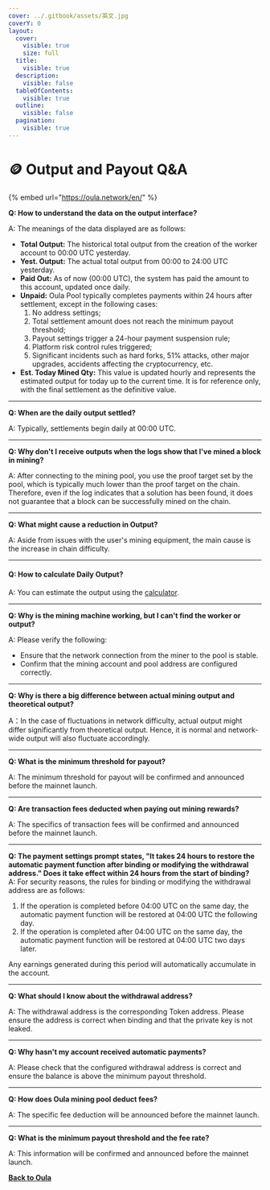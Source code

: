 ```yaml
---
cover: ../.gitbook/assets/英文.jpg
coverY: 0
layout:
  cover:
    visible: true
    size: full
  title:
    visible: true
  description:
    visible: false
  tableOfContents:
    visible: true
  outline:
    visible: false
  pagination:
    visible: true
---
```


# 🪙 Output and Payout Q\&A

{% embed url="https://oula.network/en/" %}

**Q: How to understand the data on the output interface?**

A: The meanings of the data displayed are as follows:

* **Total Output:** The historical total output from the creation of the worker account to 00:00 UTC yesterday.
* **Yest. Output:** The actual total output from 00:00 to 24:00 UTC yesterday.
* **Paid Out:** As of now (00:00 UTC), the system has paid the amount to this account, updated once daily.
* **Unpaid:** Oula Pool typically completes payments within 24 hours after settlement, except in the following cases:&#x20;
  1. No address settings;&#x20;
  2. Total settlement amount does not reach the minimum payout threshold;&#x20;
  3. Payout settings trigger a 24-hour payment suspension rule;&#x20;
  4. Platform risk control rules triggered;&#x20;
  5. Significant incidents such as hard forks, 51% attacks, other major upgrades, accidents affecting the cryptocurrency, etc.
* **Est. Today Mined Qty:** This value is updated hourly and represents the estimated output for today up to the current time. It is for reference only, with the final settlement as the definitive value.

***

**Q: When are the daily output settled?**

A: Typically, settlements begin daily at 00:00 UTC.

***

**Q: Why don't I receive outputs when the logs show that I've mined a block in mining?**

A: After connecting to the mining pool, you use the proof target set by the pool, which is typically much lower than the proof target on the chain. Therefore, even if the log indicates that a solution has been found, it does not guarantee that a block can be successfully mined on the chain.

***

**Q: What might cause a reduction in Output?**

A: Aside from issues with the user's mining equipment, the main cause is the increase in chain difficulty.

***

#### **Q: How to calculate Daily Output?**&#x20;

A: You can estimate the output using the [calculator](https://oula.network/en/tool/calc).

***

**Q: Why is the mining machine working, but I can't find the worker or output?**

A: Please verify the following:

* Ensure that the network connection from the miner to the pool is stable.
* Confirm that the mining account and pool address are configured correctly.

***

**Q: Why is there a big difference between actual mining output and theoretical output?**

A：In the case of fluctuations in network difficulty, actual output might differ significantly from theoretical output. Hence, it is normal and network-wide output will also fluctuate accordingly.

***

**Q: What is the minimum threshold for payout?**

A: The minimum threshold for payout will be confirmed and announced before the mainnet launch.

***

**Q: Are transaction fees deducted when paying out mining rewards?**

A: The specifics of transaction fees will be confirmed and announced before the mainnet launch.

***

**Q: The payment settings prompt states, "It takes 24 hours to restore the automatic payment function after binding or modifying the withdrawal address." Does it take effect within 24 hours from the start of binding?**\
A: For security reasons, the rules for binding or modifying the withdrawal address are as follows:

1. If the operation is completed before 04:00 UTC on the same day, the automatic payment function will be restored at 04:00 UTC the following day.
2. If the operation is completed after 04:00 UTC on the same day, the automatic payment function will be restored at 04:00 UTC two days later.

Any earnings generated during this period will automatically accumulate in the account.

***

**Q: What should I know about the withdrawal address?**

A: The withdrawal address is the corresponding Token address. Please ensure the address is correct when binding and that the private key is not leaked.

***

**Q: Why hasn't my account received automatic payments?**

A: Please check that the configured withdrawal address is correct and ensure the balance is above the minimum payout threshold.

***

**Q: How does Oula mining pool deduct fees?**

A: The specific fee deduction will be announced before the mainnet launch.

***

**Q: What is the minimum payout threshold and the fee rate?**

A: This information will be confirmed and announced before the mainnet launch.





[**Back to Oula**](https://oula.network/en/login)
